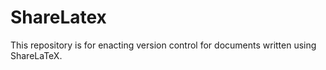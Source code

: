 # ShareLatex

This repository is for enacting version control for documents written using ShareLaTeX.
